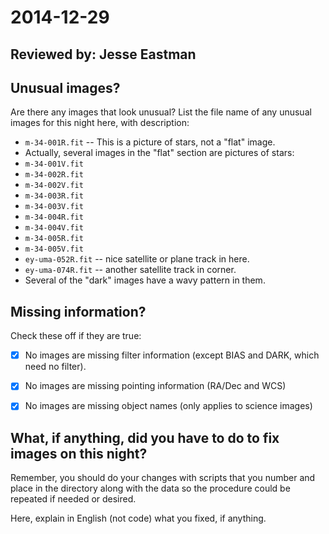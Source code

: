 # 2014-12-29

## Reviewed by:   Jesse Eastman

## Unusual images?

Are there any images that look unusual? List the file name of any unusual images for this night here, with description:

+ `m-34-001R.fit` -- This is a picture of stars, not a "flat" image.
+ Actually, several images in the "flat" section are pictures of stars:
+ `m-34-001V.fit`
+ `m-34-002R.fit`
+ `m-34-002V.fit`
+ `m-34-003R.fit`
+ `m-34-003V.fit`
+ `m-34-004R.fit`
+ `m-34-004V.fit`
+ `m-34-005R.fit`
+ `m-34-005V.fit`
+ `ey-uma-052R.fit` -- nice satellite or plane track in here.
+ `ey-uma-074R.fit` -- another satellite track in corner.
+ Several of the "dark" images have a wavy pattern in them.


## Missing information?

Check these off if they are true:

- [x] No images are missing filter information (except BIAS and DARK, which need no filter).
- [x] No images are missing pointing information (RA/Dec and WCS)
- [x] No images are missing object names (only applies to science images)



## What, if anything, did you have to do to fix images on this night?

Remember, you should do your changes with scripts that you number and place in the
directory along with the data so the procedure could be repeated if needed or
desired.

Here, explain in English (not code) what you fixed, if anything.
